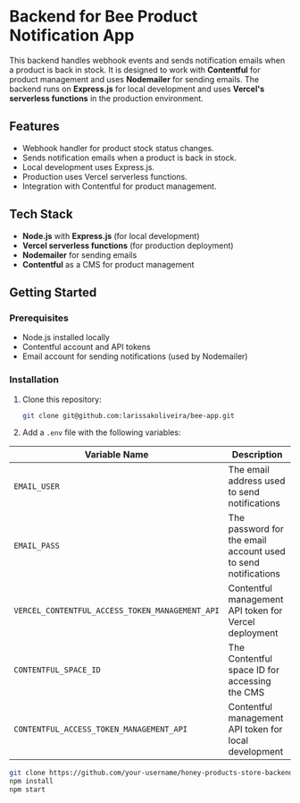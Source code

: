 # Backend for Bee Product Notification App

This backend handles webhook events and sends notification emails when a product is back in stock. It is designed to work with **Contentful** for product management and uses **Nodemailer** for sending emails. The backend runs on **Express.js** for local development and uses **Vercel's serverless functions** in the production environment.

## Features

- Webhook handler for product stock status changes.
- Sends notification emails when a product is back in stock.
- Local development uses Express.js.
- Production uses Vercel serverless functions.
- Integration with Contentful for product management.

## Tech Stack

- **Node.js** with **Express.js** (for local development)
- **Vercel serverless functions** (for production deployment)
- **Nodemailer** for sending emails
- **Contentful** as a CMS for product management

## Getting Started

### Prerequisites

- Node.js installed locally
- Contentful account and API tokens
- Email account for sending notifications (used by Nodemailer)

### Installation
1. Clone this repository:
   ```bash
   git clone git@github.com:larissakoliveira/bee-app.git
2. Add a `.env` file with the following variables:
   
| Variable Name                                      | Description                                                 |
|----------------------------------------------------|-------------------------------------------------------------|
| `EMAIL_USER`                                       | The email address used to send notifications                 |
| `EMAIL_PASS`                                       | The password for the email account used to send notifications|
| `VERCEL_CONTENTFUL_ACCESS_TOKEN_MANAGEMENT_API`     | Contentful management API token for Vercel deployment        |
| `CONTENTFUL_SPACE_ID`                              | The Contentful space ID for accessing the CMS                |
| `CONTENTFUL_ACCESS_TOKEN_MANAGEMENT_API`           | Contentful management API token for local development        |

   ```bash
   git clone https://github.com/your-username/honey-products-store-backend.git
   npm install
   npm start
